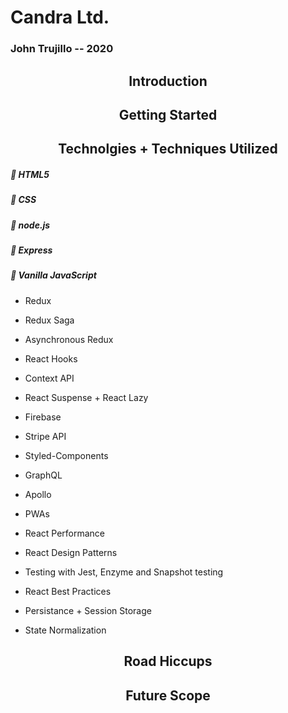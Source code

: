 # Candra Ltd.
### John Trujillo -- 2020

<h2 align="center">Introduction</h2>

<h2 align="center">Getting Started</h2>

<h2 align="center">Technolgies + Techniques Utilized</h2>

##### :small_blue_diamond: HTML5

##### :small_blue_diamond: CSS

##### :small_blue_diamond: node.js

##### :small_blue_diamond: Express

##### :small_blue_diamond: Vanilla JavaScript

- Redux

- Redux Saga

- Asynchronous Redux

- React Hooks

- Context API

- React Suspense + React Lazy

- Firebase

- Stripe API

- Styled-Components

- GraphQL

- Apollo

- PWAs

- React Performance

- React Design Patterns

- Testing with Jest, Enzyme and Snapshot testing

- React Best Practices

- Persistance + Session Storage

- State Normalization

<h2 align="center">Road Hiccups</h2>

<h2 align="center">Future Scope</h2>

